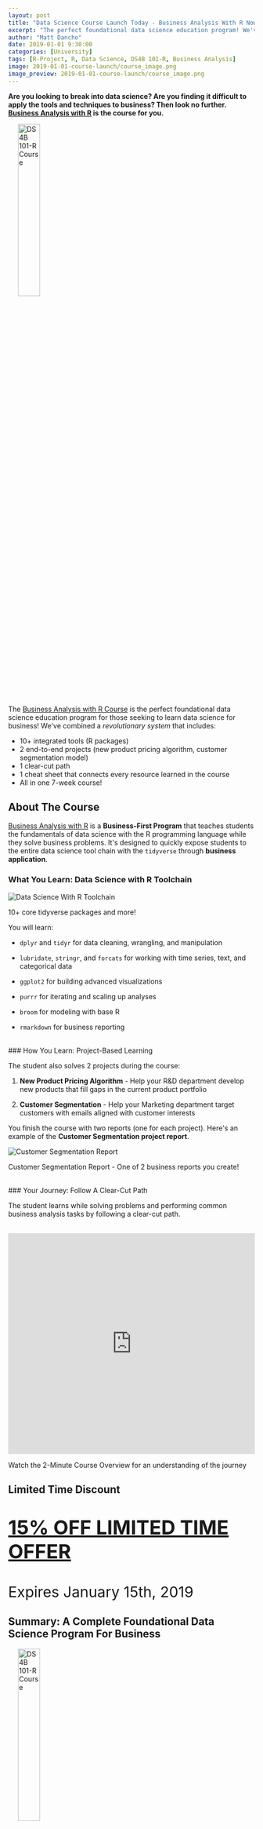 ```yaml
---
layout: post
title: "Data Science Course Launch Today - Business Analysis With R Now Open!"
excerpt: "The perfect foundational data science education program! We've crafted an amazing course for those seeking to break into data science for business! We've combined a revolutionary system with a clear-cut path, a cheat sheet that connects every resource learned in the course, two end-to-end projects, and 50 plus tools into one 7-week course!"
author: "Matt Dancho"
date: 2019-01-01 9:30:00
categories: [University]
tags: [R-Project, R, Data Science, DS4B 101-R, Business Analysis]
image: 2019-01-01-course-launch/course_image.png
image_preview: 2019-01-01-course-launch/course_image.png
---
```


__Are you looking to break into data science? Are you finding it difficult to apply the tools and techniques to business? Then look no further. [Business Analysis with R](https://university.business-science.io/p/ds4b-101-r-business-analysis-r/?coupon_code=DS4B15) is the course for you.__ 

<a href="https://university.business-science.io/p/ds4b-101-r-business-analysis-r/?coupon_code=DS4B15">
<img src="/assets/2019-01-01-course-launch/course_image.png" class="img-rounded pull-right" alt="DS4B 101-R Course" style="width:30%;margin-left:20px"/></a>

The [Business Analysis with R Course](https://university.business-science.io/p/ds4b-101-r-business-analysis-r/?coupon_code=DS4B15) is the perfect foundational data science education program for those seeking to learn data science for business! We've combined a _revolutionary system_ that includes: 

- 10+ integrated tools (R packages)
- 2 end-to-end projects (new product pricing algorithm, customer segmentation model)
- 1 clear-cut path
- 1 cheat sheet that connects every resource learned in the course
- All in one 7-week course!



## About The Course

[Business Analysis with R](https://university.business-science.io/p/ds4b-101-r-business-analysis-r/?coupon_code=DS4B15) is a __Business-First Program__ that teaches students the fundamentals of data science with the R programming language while they solve business problems. It's designed to quickly expose students to the entire data science tool chain with the `tidyverse` through __business application__.

### What You Learn: Data Science with R Toolchain

![Data Science With R Toolchain](/assets/2018-12-24-course-launch/toolchain.png)

<p class="date text-center">10+ core tidyverse packages and more!</p>

You will learn:

- `dplyr` and `tidyr` for data cleaning, wrangling, and manipulation

- `lubridate`, `stringr`, and `forcats` for working with time series, text, and categorical data

- `ggplot2` for building advanced visualizations

- `purrr` for iterating and scaling up analyses

- `broom` for modeling with base R

- `rmarkdown` for business reporting

<br>
### How You Learn: Project-Based Learning

The student also solves 2 projects during the course:

1. __New Product Pricing Algorithm__ - Help your R&D department develop new products that fill gaps in the current product portfolio

2. __Customer Segmentation__ - Help your Marketing department target customers with emails aligned with customer interests

You finish the course with two reports (one for each project). Here's an example of the __Customer Segmentation project report__.

![Customer Segmentation Report](/assets/2018-12-24-course-launch/promo_business_report.gif)

<p class="date text-center">Customer Segmentation Report - One of 2 business reports you create!</p>

<br>
### Your Journey: Follow A Clear-Cut Path 

The student learns while solving problems and performing common business analysis tasks by following a clear-cut path. 

<br>

<iframe width="100%" height="450px" src="https://www.youtube.com/embed/yk2yNz2Ou4U" frameborder="0" allow="accelerometer; autoplay; encrypted-media; gyroscope; picture-in-picture" allowfullscreen></iframe>

<br>
<p class="date text-center">Watch the 2-Minute Course Overview for an understanding of the journey</p>


## Limited Time Discount

<p class="text-center" style="font-size:40px"><a href="https://university.business-science.io/p/ds4b-101-r-business-analysis-r/?coupon_code=DS4B15"><strong>15% OFF LIMITED TIME OFFER</strong></a></p>

<p class="text-center" style="font-size:30px">Expires January 15th, 2019</p>


## Summary: A Complete Foundational Data Science Program For Business

<a href="https://university.business-science.io/p/ds4b-101-r-business-analysis-r/?coupon_code=DS4B15">
<img src="/assets/2019-01-01-course-launch/course_image.png" class="img-rounded pull-right" alt="DS4B 101-R Course" style="width:30%;margin-left:20px"/></a>

In 7-Weeks, learn the tools that will advance your career while generating business value for your organization.

- Learn by following [the R Tool Chain](https://www.business-science.io/r-cheatsheet.html)

- Follow a clear-cut path from data import to business reporting

- Learn `dplyr` and `tidyr` for cleaning and wrangling data

- Learn `ggplot2` for visualization

- Learn 2 modeling techniques: regression and clustering

- __All while solving 2 business projects!__

<p class="text-center" style="font-size:40px"><a href="https://university.business-science.io/p/ds4b-101-r-business-analysis-r/?coupon_code=DS4B15"><strong>Get Started Today</strong></a></p>

<p class="text-center" style="font-size:30px">Hurry. Offer expires January 15th!</p>

## One More Thing: An R-Track Bundle

__Business Analysis With R__ compliments our more advanced __Data Science For Business with R__. The first teaches foundations. The second teaches machine learning with a business consulting process. [You can get both in our ultimate R-Track bundle.](https://university.business-science.io/p/data-science-for-business-ds4b-101-201-r-bundle/?coupon_code=DS4B15)

<br>
<center>
<a href="https://university.business-science.io/p/data-science-for-business-ds4b-101-201-r-bundle/?coupon_code=DS4B15">
<img src="/assets/2019-01-01-course-launch/bundle_courses_included.png" class="img-rounded" alt="R-Track Bundle" style="width:70%"/></a>
</center>

<br>
<p class="text-center">Your Prices with 15% OFF + $95 Bundle Discount</p>

<p class="text-center" style="font-size:40px">$637!</p>
<p class="text-center" style="font-size:30px">($200+ savings during launch!)</p>

<p class="text-center" style="font-size:40px"><a href="https://university.business-science.io/p/data-science-for-business-ds4b-101-201-r-bundle/?coupon_code=DS4B15"><strong>Get The Bundle Today!</strong></a></p>

<p class="text-center" style="font-size:30px">Hurry. Offer expires January 15th!</p>
